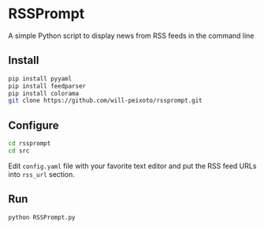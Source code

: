 # RSSPrompt
A simple Python script to display news from RSS feeds in the command line

## Install
```bash
pip install pyyaml
pip install feedparser
pip install colorama
git clone https://github.com/will-peixoto/rssprompt.git
```

## Configure
```bash
cd rssprompt
cd src
```
Edit `config.yaml` file with your favorite text editor and put the RSS feed URLs into `rss_url` section.


## Run
```bash
python RSSPrompt.py
```
